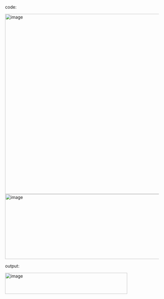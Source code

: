 code:

<img width="612" height="590" alt="image" src="https://github.com/user-attachments/assets/0948df43-12aa-478b-a9b6-d1fc545a4638" />
<img width="619" height="213" alt="image" src="https://github.com/user-attachments/assets/9088acb5-1819-4bc7-98cf-59c6b2557903" />


output:

<img width="400" height="69" alt="image" src="https://github.com/user-attachments/assets/2b68d6a6-59dd-419b-afcc-400878c71010" />

